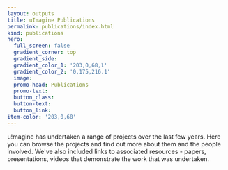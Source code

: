 ```yaml
---
layout: outputs
title: uImagine Publications
permalink: publications/index.html
kind: publications
hero:
  full_screen: false
  gradient_corner: top
  gradient_side:
  gradient_color_1: '203,0,68,1'
  gradient_color_2: '0,175,216,1'
  image:
  promo-head: Publications
  promo-text: 
  button_class:
  button-text:
  button_link:
item-color: '203,0,68'
---
```


u!magine has undertaken a range of projects over the last few years. Here you can browse the projects and find out more about them and the people involved. We've also included links to associated resources - papers, presentations, videos that demonstrate the work that was undertaken.
